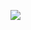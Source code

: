 ![](https://github.com/SayaliSonawane/Plotly_Offline_Python/blob/master/Histogram/Horizontal%20Histogram/Horizontal%20Histogram.jpeg.jpeg?raw=true)
